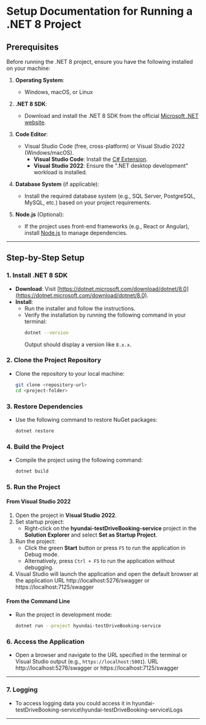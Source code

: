 # Setup Documentation for Running a .NET 8 Project

## Prerequisites

Before running the .NET 8 project, ensure you have the following installed on your machine:

1. **Operating System**:
   - Windows, macOS, or Linux

2. **.NET 8 SDK**:
   - Download and install the .NET 8 SDK from the official [Microsoft .NET website](https://dotnet.microsoft.com/).

3. **Code Editor**:
   - Visual Studio Code (free, cross-platform) or Visual Studio 2022 (Windows/macOS).
     - **Visual Studio Code**: Install the [C# Extension](https://marketplace.visualstudio.com/items?itemName=ms-dotnettools.csharp).
     - **Visual Studio 2022**: Ensure the ".NET desktop development" workload is installed.

4. **Database System** (if applicable):
   - Install the required database system (e.g., SQL Server, PostgreSQL, MySQL, etc.) based on your project requirements.

5. **Node.js** (Optional):
   - If the project uses front-end frameworks (e.g., React or Angular), install [Node.js](https://nodejs.org/) to manage dependencies.

---

## Step-by-Step Setup

### 1. Install .NET 8 SDK
- **Download**: Visit [https://dotnet.microsoft.com/download/dotnet/8.0](https://dotnet.microsoft.com/download/dotnet/8.0).
- **Install**:
  - Run the installer and follow the instructions.
  - Verify the installation by running the following command in your terminal:
    ```bash
    dotnet --version
    ```
    Output should display a version like `8.x.x`.

### 2. Clone the Project Repository
- Clone the repository to your local machine:
  ```bash
  git clone <repository-url>
  cd <project-folder>
  ```

### 3. Restore Dependencies
- Use the following command to restore NuGet packages:
  ```bash
  dotnet restore
  ```

### 4. Build the Project
- Compile the project using the following command:
  ```bash
  dotnet build
  ```

### 5. Run the Project
#### From Visual Studio 2022
1. Open the project in **Visual Studio 2022**.
2. Set startup project:
   - Right-click on the **hyundai-testDriveBooking-service** project in the **Solution Explorer** and select **Set as Startup Project**.
3. Run the project:
   - Click the green **Start** button or press `F5` to run the application in Debug mode.
   - Alternatively, press `Ctrl + F5` to run the application without debugging.
4. Visual Studio will launch the application and open the default browser at the application URL http://localhost:5276/swagger or https://localhost:7125/swagger

#### From the Command Line
- Run the project in development mode:
  ```bash
  dotnet run --project hyundai-testDriveBooking-service
  ```

### 6. Access the Application
- Open a browser and navigate to the URL specified in the terminal or Visual Studio output (e.g., `https://localhost:5001`).
URL http://localhost:5276/swagger or https://localhost:7125/swagger
---

### 7. Logging
- To access logging data you could access it in hyundai-testDriveBooking-service\hyundai-testDriveBooking-service\Logs

---